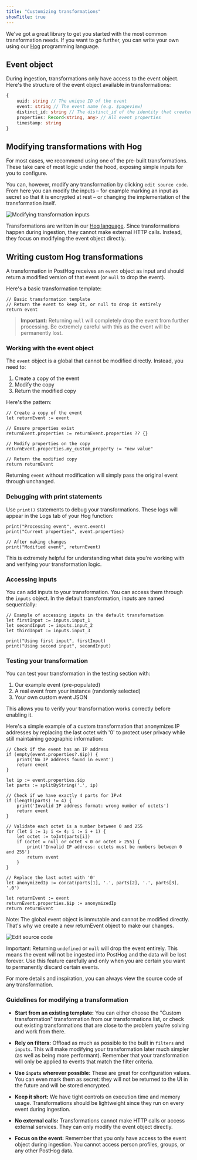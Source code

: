 ```yaml
---
title: "Customizing transformations"
showTitle: true
---
```

We've got a great library to get you started with the most common transformation needs. If you want to go further, you can write your own using our [Hog](/docs/hog) programming language.

## Event object

During ingestion, transformations only have access to the event object. Here's the structure of the event object available in transformations:

```ts
{
    uuid: string // The unique ID of the event
    event: string // The event name (e.g. $pageview)
    distinct_id: string // The distinct_id of the identity that created the event
    properties: Record<string, any> // All event properties
    timestamp: string
}
```

## Modifying transformations with Hog

For most cases, we recommend using one of the pre-built transformations. These take care of most logic under the hood, exposing simple inputs for you to configure.

You can, however, modify any transformation by clicking `edit source code`. From here you can modify the inputs – for example marking an input as secret so that it is encrypted at rest – or changing the implementation of the transformation itself.

![Modifying transformation inputs](https://res.cloudinary.com/dmukukwp6/image/upload/inputs_6552db269b.png)

Transformations are written in our [Hog language](/docs/hog). Since transformations happen during ingestion, they cannot make external HTTP calls. Instead, they focus on modifying the event object directly.

## Writing custom Hog transformations

A transformation in PostHog receives an `event` object as input and should return a modified version of that event (or `null` to drop the event).

Here's a basic transformation template:

```hog
// Basic transformation template
// Return the event to keep it, or null to drop it entirely
return event
```

> **Important:** Returning `null` will completely drop the event from further processing. Be extremely careful with this as the event will be permanently lost.

### Working with the event object

The `event` object is a global that cannot be modified directly. Instead, you need to:
1. Create a copy of the event
2. Modify the copy
3. Return the modified copy

Here's the pattern:

```hog
// Create a copy of the event
let returnEvent := event

// Ensure properties exist
returnEvent.properties := returnEvent.properties ?? {}

// Modify properties on the copy
returnEvent.properties.my_custom_property := "new value"

// Return the modified copy
return returnEvent
```

Returning `event` without modification will simply pass the original event through unchanged.

### Debugging with print statements

Use `print()` statements to debug your transformations. These logs will appear in the Logs tab of your Hog function:

```hog
print("Processing event", event.event)
print("Current properties", event.properties)

// After making changes
print("Modified event", returnEvent)
```

This is extremely helpful for understanding what data you're working with and verifying your transformation logic.

### Accessing inputs

You can add inputs to your transformation. You can access them through the `inputs` object. In the default transformation, inputs are named sequentially:

```hog
// Example of accessing inputs in the default transformation
let firstInput := inputs.input_1
let secondInput := inputs.input_2
let thirdInput := inputs.input_3

print("Using first input", firstInput)
print("Using second input", secondInput)
```

### Testing your transformation

You can test your transformation in the testing section with:
1. Our example event (pre-populated)
2. A real event from your instance (randomly selected)
3. Your own custom event JSON

This allows you to verify your transformation works correctly before enabling it.

Here's a simple example of a custom transformation that anonymizes IP addresses by replacing the last octet with '0' to protect user privacy while still maintaining geographic information:

```hog
// Check if the event has an IP address
if (empty(event.properties?.$ip)) {
    print('No IP address found in event')
    return event
}

let ip := event.properties.$ip
let parts := splitByString('.', ip)

// Check if we have exactly 4 parts for IPv4
if (length(parts) != 4) {
    print('Invalid IP address format: wrong number of octets')
    return event
}

// Validate each octet is a number between 0 and 255
for (let i := 1; i <= 4; i := i + 1) {
    let octet := toInt(parts[i])
    if (octet = null or octet < 0 or octet > 255) {
        print('Invalid IP address: octets must be numbers between 0 and 255')
        return event
    }
}

// Replace the last octet with '0'
let anonymizedIp := concat(parts[1], '.', parts[2], '.', parts[3], '.0')
    
let returnEvent := event
returnEvent.properties.$ip := anonymizedIp
return returnEvent
```

Note: The global event object is immutable and cannot be modified directly.
That's why we create a new returnEvent object to make our changes.

![Edit source code](https://res.cloudinary.com/dmukukwp6/image/upload/edit_source_1cd6a7f540.png)

Important: Returning `undefined` or `null` will drop the event entirely. This means the event will not be ingested into PostHog and the data will be lost forever. Use this feature carefully and only when you are certain you want to permanently discard certain events.

For more details and inspiration, you can always view the source code of any transformation.

### Guidelines for modifying a transformation

- **Start from an existing template:** You can either choose the "Custom transformation" transformation from our transformations list, or check out existing transformations that are close to the problem you're solving and work from there.

- **Rely on filters:** Offload as much as possible to the built in `filters` and `inputs`. This will make modifying your transformation later much simpler (as well as being more performant). Remember that your transformation will only be applied to events that match the filter criteria.

- **Use `inputs` wherever possible:** These are great for configuration values. You can even mark them as secret: they will not be returned to the UI in the future and will be stored encrypted.

- **Keep it short:** We have tight controls on execution time and memory usage. Transformations should be lightweight since they run on every event during ingestion.

- **No external calls:** Transformations cannot make HTTP calls or access external services. They can only modify the event object directly.

- **Focus on the event:** Remember that you only have access to the event object during ingestion. You cannot access person profiles, groups, or any other PostHog data.
